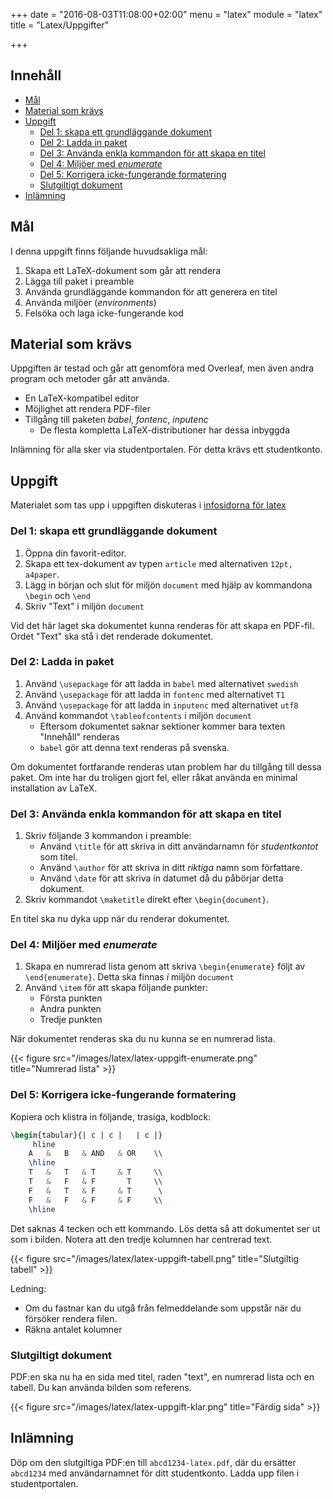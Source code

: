 +++
date = "2016-08-03T11:08:00+02:00"
menu = "latex"
module = "latex"
title = "Latex/Uppgifter"

+++

## Innehåll


+ [Mål](#mål)
+ [Material som krävs](#material-som-krävs)
+ [Uppgift](#uppgift)
	+ [Del 1: skapa ett grundläggande dokument](#del-1-skapa-ett-grundläggande-dokument)
	+ [Del 2: Ladda in paket](#del-2-ladda-in-paket)
	+ [Del 3: Använda enkla kommandon för att skapa en titel](#del-3-använda-enkla-kommandon-för-att-skapa-en-titel)
	+ [Del 4: Miljöer med *enumerate*](#del-4-miljöer-med-enumerate)
	+ [Del 5: Korrigera icke-fungerande formatering](#del-5-korrigera-icke-fungerande-formatering)
	+ [Slutgiltigt dokument](#slutgiltigt-dokument)
+ [Inlämning](#inlämning)

## Mål

I denna uppgift finns följande huvudsakliga mål:

1. Skapa ett LaTeX-dokument som går att rendera
2. Lägga till paket i preamble
3. Använda grundläggande kommandon för att generera en titel
4. Använda miljöer (*environments*)
5. Felsöka och laga icke-fungerande kod


## Material som krävs

Uppgiften är testad och går att genomföra med Overleaf, men även andra program
och metoder går att använda. 

+ En LaTeX-kompatibel editor
+ Möjlighet att rendera PDF-filer
+ Tillgång till paketen *babel*, *fontenc*, *inputenc*
    + De flesta kompletta LaTeX-distributioner har dessa inbyggda

Inlämning för alla sker via studentportalen. För detta krävs ett studentkonto.


## Uppgift

Materialet som tas upp i uppgiften diskuteras i [infosidorna för latex](../)

### Del 1: skapa ett grundläggande dokument

1. Öppna din favorit-editor.
2. Skapa ett tex-dokument av typen `article` med alternativen `12pt, a4paper`.
3. Lägg in början och slut för miljön `document` med hjälp av kommandona
   `\begin` och `\end`
4. Skriv "Text" i miljön `document`

Vid det här laget ska dokumentet kunna renderas för att skapa en PDF-fil.
Ordet "Text" ska stå i det renderade dokumentet.

### Del 2: Ladda in paket

1. Använd `\usepackage` för att ladda in `babel` med alternativet `swedish`
2. Använd `\usepackage` för att ladda in `fontenc` med alternativet `T1`
3. Använd `\usepackage` för att ladda in `inputenc` med alternativet `utf8`
4. Använd kommandot `\tableofcontents` i miljön `document`
    + Eftersom dokumentet saknar sektioner kommer bara texten "Innehåll"
        renderas
    + `babel` gör att denna text renderas på svenska.

Om dokumentet fortfarande renderas utan problem har du tillgång till dessa
paket. Om inte har du troligen gjort fel, eller råkat använda en minimal
installation av LaTeX.


### Del 3: Använda enkla kommandon för att skapa en titel

1. Skriv följande 3 kommandon i preamble:
    + Använd `\title` för att skriva in ditt användarnamn för *studentkontot* som
   titel.
    + Använd `\author` för att skriva in ditt *riktiga* namn som författare.
    + Använd `\date` för att skriva in datumet då du påbörjar detta dokument.
2. Skriv kommandot `\maketitle` direkt efter `\begin{document}`.

En titel ska nu dyka upp när du renderar dokumentet.


### Del 4: Miljöer med *enumerate*

1. Skapa en numrerad lista genom att skriva `\begin{enumerate}` följt av
   `\end{enumerate}`. Detta ska finnas *i* miljön `document`
2. Använd `\item` för att skapa följande punkter:
    + Första punkten
    + Andra punkten
    + Tredje punkten

När dokumentet renderas ska du nu kunna se en numrerad lista.

{{< figure src="/images/latex/latex-uppgift-enumerate.png" title="Numrerad lista" >}}

### Del 5: Korrigera icke-fungerande formatering

Kopiera och klistra in följande, trasiga, kodblock:

``` tex
\begin{tabular}{| c | c |   | c |}
     hline
    A   &   B   & AND   & OR    \\
    \hline
    T   &   T   & T     & T     \\
    T   &   F   & F       T     \\
    F   &   T   & F     & T      \
    F   &   F   & F     & F     \\
    \hline

```

Det saknas 4 tecken och ett kommando.
Lös detta så att dokumentet ser ut som i bilden. Notera att den tredje kolumnen
har centrerad text.

{{< figure src="/images/latex/latex-uppgift-tabell.png" title="Slutgiltig tabell" >}}

Ledning: 

+ Om du fastnar kan du utgå från felmeddelande som uppstår när du försöker rendera filen.
+ Räkna antalet kolumner


### Slutgiltigt dokument

PDF:en ska nu ha en sida med titel, raden "text", en numrerad lista och en
tabell. Du kan använda bilden som referens.

{{< figure src="/images/latex/latex-uppgift-klar.png" title="Färdig sida" >}}


## Inlämning

Döp om den slutgiltiga PDF:en till `abcd1234-latex.pdf`, där du ersätter
`abcd1234` med  användarnamnet för ditt studentkonto.
Ladda upp filen i studentportalen.
